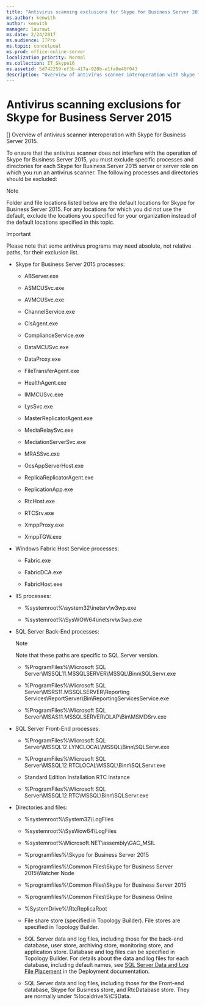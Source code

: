 ```yaml
---
title: "Antivirus scanning exclusions for Skype for Business Server 2015"
ms.author: kenwith
author: kenwith
manager: laurawi
ms.date: 2/24/2017
ms.audience: ITPro
ms.topic: concetpual
ms.prod: office-online-server
localization_priority: Normal
ms.collection: IT_Skype16
ms.assetid: 5d742259-ef3b-417a-920b-e1fa0e48f043
description: "Overview of antivirus scanner interoperation with Skype for Business Server 2015."
---
```


# Antivirus scanning exclusions for Skype for Business Server 2015
[]
Overview of antivirus scanner interoperation with Skype for Business Server 2015. 
  
To ensure that the antivirus scanner does not interfere with the operation of Skype for Business Server 2015, you must exclude specific processes and directories for each Skype for Business Server 2015 server or server role on which you run an antivirus scanner. The following processes and directories should be excluded:
  
> [!NOTE]
> Folder and file locations listed below are the default locations for Skype for Business Server 2015. For any locations for which you did not use the default, exclude the locations you specified for your organization instead of the default locations specified in this topic. 
  
> [!IMPORTANT]
> Please note that some antivirus programs may need absolute, not relative paths, for their exclusion list. 
  
- Skype for Business Server 2015 processes:
    
  - ABServer.exe
    
  - ASMCUSvc.exe
    
  - AVMCUSvc.exe
    
  - ChannelService.exe
    
  - ClsAgent.exe
    
  - ComplianceService.exe
    
  - DataMCUSvc.exe
    
  - DataProxy.exe
    
  - FileTransferAgent.exe
    
  - HealthAgent.exe
    
  - IMMCUSvc.exe
    
  - LysSvc.exe
    
  - MasterReplicatorAgent.exe
    
  - MediaRelaySvc.exe
    
  - MediationServerSvc.exe
    
  - MRASSvc.exe
    
  - OcsAppServerHost.exe
    
  - ReplicaReplicatorAgent.exe
    
  - ReplicationApp.exe
    
  - RtcHost.exe
    
  - RTCSrv.exe
    
  - XmppProxy.exe
    
  - XmppTGW.exe
    
- Windows Fabric Host Service processes:
    
  - Fabric.exe
    
  - FabricDCA.exe
    
  - FabricHost.exe
    
- IIS processes:
    
  - %systemroot%\system32\inetsrv\w3wp.exe
    
  - %systemroot%\SysWOW64\inetsrv\w3wp.exe
    
- SQL Server Back-End processes:
    
    > [!NOTE]
    > Note that these paths are specific to SQL Server version. 
  
  - %ProgramFiles%\Microsoft SQL Server\MSSQL11.MSSQLSERVER\MSSQL\Binn\SQLServr.exe
    
  - %ProgramFiles%\Microsoft SQL Server\MSRS11.MSSQLSERVER\Reporting Services\ReportServer\Bin\ReportingServicesService.exe
    
  - %ProgramFiles%\Microsoft SQL Server\MSAS11.MSSQLSERVER\OLAP\Bin\MSMDSrv.exe
    
- SQL Server Front-End processes:
    
  - %ProgramFiles%\Microsoft SQL Server\MSSQL12.LYNCLOCAL\MSSQL\Binn\SQLServr.exe
    
  - %ProgramFiles%\Microsoft SQL Server\MSSQL12.RTCLOCAL\MSSQL\Binn\SQLServr.exe
    
  - Standard Edition Installation RTC Instance 
    
  - %ProgramFiles%\Microsoft SQL Server\MSSQL12.RTC\MSSQL\Binn\SQLServr.exe
    
- Directories and files:
    
  - %systemroot%\System32\LogFiles
    
  - %systemroot%\SysWow64\LogFiles
    
  - %systemroot%\Microsoft.NET\assembly\GAC_MSIL
    
  - %programfiles%\Skype for Business Server 2015
    
  - %programfiles%\Common Files\Skype for Business Server 2015\Watcher Node
    
  - %programfiles%\Common Files\Skype for Business Server 2015
    
  - %programfiles%\Common Files\Skype for Business Online
    
  - %SystemDrive%\RtcReplicaRoot
    
  - File share store (specified in Topology Builder). File stores are specified in Topology Builder.
    
  - SQL Server data and log files, including those for the back-end database, user store, archiving store, monitoring store, and application store. Database and log files can be specified in Topology Builder. For details about the data and log files for each database, including default names, see [SQL Server Data and Log File Placement](http://technet.microsoft.com/library/67aa525b-8aa3-474f-827e-8e1d4697f30f.aspx) in the Deployment documentation.
    
  - SQL Server data and log files, including those for the Front-end database, Skype for Business store, and RtcDatabase store. They are normally under %localdrive%\CSData.
    

